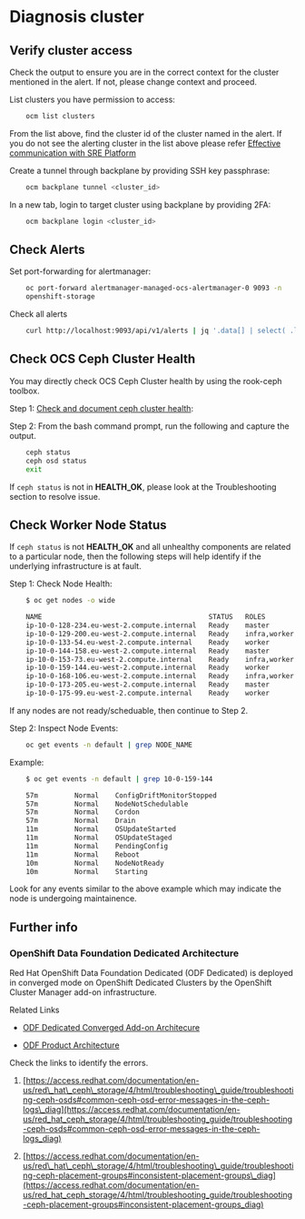 # Diagnosis cluster

## Verify cluster access

Check the output to ensure you are in the correct context for the cluster
mentioned in the alert. If not, please change context and proceed.

List clusters you have permission to access:

```bash
    ocm list clusters
```

From the list above, find the cluster id of the cluster named in the alert.
If you do not see the alerting cluster in the list above please refer
[Effective communication with SRE Platform](https://red.ht/srep-comms)

Create a tunnel through backplane by providing SSH key passphrase:

```bash
    ocm backplane tunnel <cluster_id>
```

In a new tab, login to target cluster using backplane by providing 2FA:

```bash
    ocm backplane login <cluster_id>
```

## Check Alerts

Set port-forwarding for alertmanager:

```bash
    oc port-forward alertmanager-managed-ocs-alertmanager-0 9093 -n
    openshift-storage
```

Check all alerts

```bash
    curl http://localhost:9093/api/v1/alerts | jq '.data[] | select( .labels.alertname) | { ALERT: .labels.alertname, STATE: .status.state}'
```

## Check OCS Ceph Cluster Health

You may directly check OCS Ceph Cluster health by using the rook-ceph toolbox.

Step 1: [Check and document ceph cluster health](cephCLI.md):

Step 2: From the bash command prompt, run the following and capture the output.

```bash
    ceph status
    ceph osd status
    exit
```

If `ceph status` is not in **HEALTH\_OK**, please look at the Troubleshooting
 section to resolve issue.

## Check Worker Node Status

If `ceph status` is not **HEALTH\_OK** and all unhealthy components are related
 to a particular node, then the following steps will help identify if the
 underlying infrastructure is at fault.

Step 1: Check Node Health:

```bash
    $ oc get nodes -o wide

    NAME                                         STATUS   ROLES          AGE   VERSION           INTERNAL-IP    EXTERNAL-IP   OS-IMAGE                                                        KERNEL-VERSION                 CONTAINER-RUNTIME
    ip-10-0-128-234.eu-west-2.compute.internal   Ready    master         89m   v1.23.5+3afdacb   10.0.128.234   <none>        Red Hat Enterprise Linux CoreOS 410.84.202206080346-0 (Ootpa)   4.18.0-305.49.1.el8_4.x86_64   cri-o://1.23.3-3.rhaos4.10.git5fe1720.el8
    ip-10-0-129-200.eu-west-2.compute.internal   Ready    infra,worker   66m   v1.23.5+3afdacb   10.0.129.200   <none>        Red Hat Enterprise Linux CoreOS 410.84.202206080346-0 (Ootpa)   4.18.0-305.49.1.el8_4.x86_64   cri-o://1.23.3-3.rhaos4.10.git5fe1720.el8
    ip-10-0-133-54.eu-west-2.compute.internal    Ready    worker         84m   v1.23.5+3afdacb   10.0.133.54    <none>        Red Hat Enterprise Linux CoreOS 410.84.202206080346-0 (Ootpa)   4.18.0-305.49.1.el8_4.x86_64   cri-o://1.23.3-3.rhaos4.10.git5fe1720.el8
    ip-10-0-144-158.eu-west-2.compute.internal   Ready    master         89m   v1.23.5+3afdacb   10.0.144.158   <none>        Red Hat Enterprise Linux CoreOS 410.84.202206080346-0 (Ootpa)   4.18.0-305.49.1.el8_4.x86_64   cri-o://1.23.3-3.rhaos4.10.git5fe1720.el8
    ip-10-0-153-73.eu-west-2.compute.internal    Ready    infra,worker   66m   v1.23.5+3afdacb   10.0.153.73    <none>        Red Hat Enterprise Linux CoreOS 410.84.202206080346-0 (Ootpa)   4.18.0-305.49.1.el8_4.x86_64   cri-o://1.23.3-3.rhaos4.10.git5fe1720.el8
    ip-10-0-159-144.eu-west-2.compute.internal   Ready    worker         82m   v1.23.5+3afdacb   10.0.159.144   <none>        Red Hat Enterprise Linux CoreOS 410.84.202206080346-0 (Ootpa)   4.18.0-305.49.1.el8_4.x86_64   cri-o://1.23.3-3.rhaos4.10.git5fe1720.el8
    ip-10-0-168-106.eu-west-2.compute.internal   Ready    infra,worker   66m   v1.23.5+3afdacb   10.0.168.106   <none>        Red Hat Enterprise Linux CoreOS 410.84.202206080346-0 (Ootpa)   4.18.0-305.49.1.el8_4.x86_64   cri-o://1.23.3-3.rhaos4.10.git5fe1720.el8
    ip-10-0-173-205.eu-west-2.compute.internal   Ready    master         89m   v1.23.5+3afdacb   10.0.173.205   <none>        Red Hat Enterprise Linux CoreOS 410.84.202206080346-0 (Ootpa)   4.18.0-305.49.1.el8_4.x86_64   cri-o://1.23.3-3.rhaos4.10.git5fe1720.el8
    ip-10-0-175-99.eu-west-2.compute.internal    Ready    worker         83m   v1.23.5+3afdacb   10.0.175.99    <none>        Red Hat Enterprise Linux CoreOS 410.84.202206080346-0 (Ootpa)   4.18.0-305.49.1.el8_4.x86_64   cri-o://1.23.3-3.rhaos4.10.git5fe1720.el8
```

If any nodes are not ready/scheduable, then continue to Step 2.

Step 2: Inspect Node Events:

```bash
    oc get events -n default | grep NODE_NAME
```

Example:

```bash
    $ oc get events -n default | grep 10-0-159-144

    57m         Normal    ConfigDriftMonitorStopped                          node/ip-10-0-159-144.eu-west-2.compute.internal      Config Drift Monitor stopped
    57m         Normal    NodeNotSchedulable                                 node/ip-10-0-159-144.eu-west-2.compute.internal      Node ip-10-0-159-144.eu-west-2.compute.internal status is now: NodeNotSchedulable
    57m         Normal    Cordon                                             node/ip-10-0-159-144.eu-west-2.compute.internal      Cordoned node to apply update
    57m         Normal    Drain                                              node/ip-10-0-159-144.eu-west-2.compute.internal      Draining node to update config.
    11m         Normal    OSUpdateStarted                                    node/ip-10-0-159-144.eu-west-2.compute.internal
    11m         Normal    OSUpdateStaged                                     node/ip-10-0-159-144.eu-west-2.compute.internal      Changes to OS staged
    11m         Normal    PendingConfig                                      node/ip-10-0-159-144.eu-west-2.compute.internal      Written pending config rendered-worker-c8a49ffa8d6d6ee43a4e4ae5b5c7f60f
    11m         Normal    Reboot                                             node/ip-10-0-159-144.eu-west-2.compute.internal      Node will reboot into config rendered-worker-c8a49ffa8d6d6ee43a4e4ae5b5c7f60f
    10m         Normal    NodeNotReady                                       node/ip-10-0-159-144.eu-west-2.compute.internal      Node ip-10-0-159-144.eu-west-2.compute.internal status is now: NodeNotReady
    10m         Normal    Starting                                           node/ip-10-0-159-144.eu-west-2.compute.internal      Starting kubelet.
```

Look for any events similar to the above example which may indicate the node
is undergoing maintainence.

## Further info

### OpenShift Data Foundation Dedicated Architecture

Red Hat OpenShift Data Foundation Dedicated (ODF Dedicated) is deployed in
converged mode on OpenShift Dedicated Clusters by the OpenShift Cluster Manager
 add-on infrastructure.

Related Links

* [ODF Dedicated Converged Add-on Architecure](https://docs.google.com/document/d/1ISEY16OfsvEPmlJEjEwPvDvDs0KyNzgl369A-V6-GRA/edit#heading=h.mznotzn8pklp)

* [ODF Product Architecture](https://access.redhat.com/documentation/en-us/red_hat_openshift_container_storage/4.6/html/planning_your_deployment/ocs-architecture_rhocs)


Check the links to identify the errors.

1) [https://access.redhat.com/documentation/en-us/red\_hat\_ceph\_storage/4/html/troubleshooting\_guide/troubleshooting-ceph-osds#common-ceph-osd-error-messages-in-the-ceph-logs\_diag](https://access.redhat.com/documentation/en-us/red_hat_ceph_storage/4/html/troubleshooting_guide/troubleshooting-ceph-osds#common-ceph-osd-error-messages-in-the-ceph-logs_diag)

2) [https://access.redhat.com/documentation/en-us/red\_hat\_ceph\_storage/4/html/troubleshooting\_guide/troubleshooting-ceph-placement-groups#inconsistent-placement-groups\_diag](https://access.redhat.com/documentation/en-us/red_hat_ceph_storage/4/html/troubleshooting_guide/troubleshooting-ceph-placement-groups#inconsistent-placement-groups_diag)
